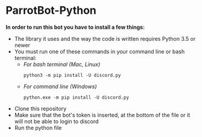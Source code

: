 # ParrotBot-Python

__In order to run this bot you have to install a few things:__

- The library it uses and the way the code is written requires Python 3.5 or newer
- You must run one of these commands in your command line or bash terminal:
  - *For bash terminal (Mac, Linux)*
    ```
    python3 -m pip install -U discord.py
    ```
  - *For command line (Windows)*
    ```
    python.exe -m pip install -U discord.py
    ```
- Clone this repository
- Make sure that the bot's token is inserted, at the bottom of the file or it will not be able to login to discord
- Run the python file 
